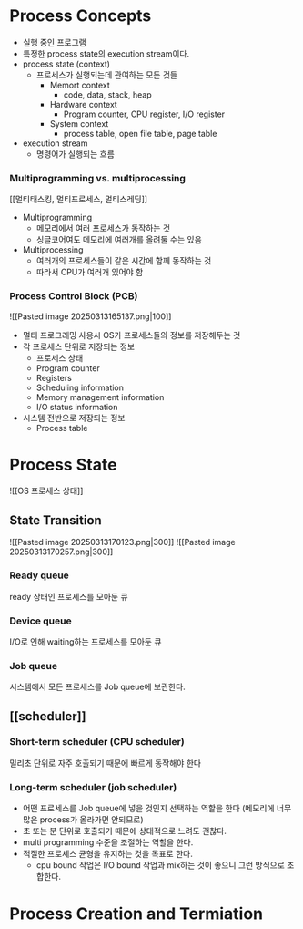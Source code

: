# Process Concepts
- 실행 중인 프로그램
- 특정한 process state의 execution stream이다.
- process state (context)
	- 프로세스가 실행되는데 관여하는 모든 것들
		- Memort context
			- code, data, stack, heap
		- Hardware context
			- Program counter, CPU register, I/O register
		- System context
			- process table, open file table, page table
- execution stream
	- 명령어가 실행되는 흐름
### Multiprogramming vs. multiprocessing
[[멀티태스킹, 멀티프로세스, 멀티스레딩]]
- Multiprogramming
	- 메모리에서 여러 프로세스가 동작하는 것
	- 싱글코어여도 메모리에 여러개를 올려둘 수는 있음
- Multiprocessing
	- 여러개의 프로세스들이 같은 시간에 함께 동작하는 것
	- 따라서 CPU가 여러개 있어야 함
### Process Control Block (PCB)
![[Pasted image 20250313165137.png|100]]
- 멀티 프로그래밍 사용시 OS가 프로세스들의 정보를 저장해두는 것
- 각 프로세스 단위로 저장되는 정보
	- 프로세스 상태
	- Program counter
	- Registers
	- Scheduling information
	- Memory management information
	- I/O status information
- 시스템 전반으로 저장되는 정보
	- Process table
# Process State
![[OS 프로세스 상태]]
## State Transition
![[Pasted image 20250313170123.png|300]]
![[Pasted image 20250313170257.png|300]]
### Ready queue
ready 상태인 프로세스를 모아둔 큐
### Device queue
I/O로 인해 waiting하는 프로세스를 모아둔 큐
### Job queue
시스템에서 모든 프로세스를 Job queue에 보관한다.
## [[scheduler]]

### Short-term scheduler (CPU scheduler)
밀리초 단위로 자주 호출되기 때문에 빠르게 동작해야 한다
### Long-term scheduler (job scheduler)
- 어떤 프로세스를 Job queue에 넣을 것인지 선택하는 역할을 한다 (메모리에 너무 많은 process가 올라가면 안되므로)
- 초 또는 분 단위로 호출되기 때문에 상대적으로 느려도 괜찮다.
- multi programming 수준을 조절하는 역할을 한다.
- 적절한 프로세스 균형을 유지하는 것을 목표로 한다.
	- cpu bound 작업은 I/O bound 작업과 mix하는 것이 좋으니 그런 방식으로 조합한다.


# Process Creation and Termiation

